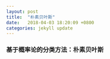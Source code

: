```yaml
---
layout: post
title:  "朴素贝叶斯"
date:   2018-04-03 18:20:09 +0800
categories: jekyll update
---
```


### 基于概率论的分类方法：朴素贝叶斯 ###


